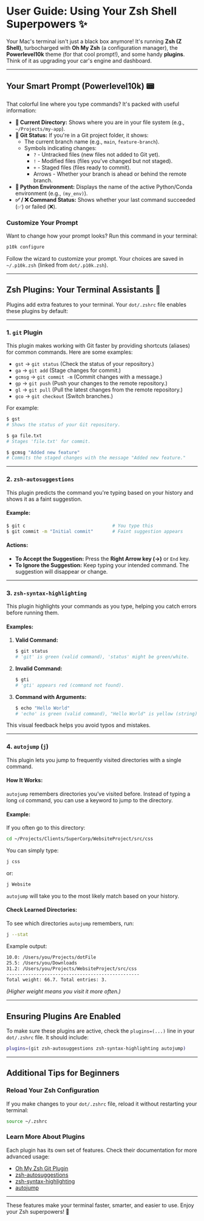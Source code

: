 # User Guide: Using Your Zsh Shell Superpowers ✨

Your Mac's terminal isn't just a black box anymore! It's running **Zsh (Z Shell)**, turbocharged with **Oh My Zsh** (a configuration manager), the **Powerlevel10k** theme (for that cool prompt!), and some handy **plugins**. Think of it as upgrading your car's engine and dashboard.

---

## Your Smart Prompt (Powerlevel10k) 📟

That colorful line where you type commands? It's packed with useful information:

* **📍 Current Directory:** Shows where you are in your file system (e.g., `~/Projects/my-app`).
* **🌱 Git Status:** If you're in a Git project folder, it shows:
    * The current branch name (e.g., `main`, `feature-branch`).
    * Symbols indicating changes:
        * `?` - Untracked files (new files not added to Git yet).
        * `!` - Modified files (files you’ve changed but not staged).
        * `+` - Staged files (files ready to commit).
        * Arrows - Whether your branch is ahead or behind the remote branch.
* **🐍 Python Environment:** Displays the name of the active Python/Conda environment (e.g., `(my_env)`).
* **✅ / ❌ Command Status:** Shows whether your last command succeeded (✅) or failed (❌).

### Customize Your Prompt
Want to change how your prompt looks? Run this command in your terminal:

```bash
p10k configure
```

Follow the wizard to customize your prompt. Your choices are saved in `~/.p10k.zsh` (linked from `dot/.p10k.zsh`).

---

## Zsh Plugins: Your Terminal Assistants 🤖

Plugins add extra features to your terminal. Your `dot/.zshrc` file enables these plugins by default:

---

### 1. **`git` Plugin**
This plugin makes working with Git faster by providing shortcuts (aliases) for common commands. Here are some examples:

* `gst` → `git status` (Check the status of your repository.)
* `ga` → `git add` (Stage changes for commit.)
* `gcmsg` → `git commit -m` (Commit changes with a message.)
* `gp` → `git push` (Push your changes to the remote repository.)
* `gl` → `git pull` (Pull the latest changes from the remote repository.)
* `gco` → `git checkout` (Switch branches.)

For example:
```bash
$ gst
# Shows the status of your Git repository.

$ ga file.txt
# Stages 'file.txt' for commit.

$ gcmsg "Added new feature"
# Commits the staged changes with the message "Added new feature."
```

---

### 2. **`zsh-autosuggestions`**
This plugin predicts the command you're typing based on your history and shows it as a faint suggestion.

#### Example:
```bash
$ git c                                # You type this
$ git commit -m "Initial commit"       # Faint suggestion appears
```

#### Actions:
* **To Accept the Suggestion:** Press the **Right Arrow key (→)** or `End` key.
* **To Ignore the Suggestion:** Keep typing your intended command. The suggestion will disappear or change.

---

### 3. **`zsh-syntax-highlighting`**
This plugin highlights your commands as you type, helping you catch errors before running them.

#### Examples:
1. **Valid Command:**
    ```bash
    $ git status
    # 'git' is green (valid command), 'status' might be green/white.
    ```

2. **Invalid Command:**
    ```bash
    $ gti
    # 'gti' appears red (command not found).
    ```

3. **Command with Arguments:**
    ```bash
    $ echo "Hello World"
    # 'echo' is green (valid command), "Hello World" is yellow (string).
    ```

This visual feedback helps you avoid typos and mistakes.

---

### 4. **`autojump` (`j`)**
This plugin lets you jump to frequently visited directories with a single command.

#### How It Works:
`autojump` remembers directories you’ve visited before. Instead of typing a long `cd` command, you can use a keyword to jump to the directory.

#### Example:
If you often go to this directory:
```bash
cd ~/Projects/Clients/SuperCorp/WebsiteProject/src/css
```
You can simply type:
```bash
j css
```
or:
```bash
j Website
```
`autojump` will take you to the most likely match based on your history.

#### Check Learned Directories:
To see which directories `autojump` remembers, run:
```bash
j --stat
```

Example output:
```bash
10.0: /Users/you/Projects/dotFile
25.5: /Users/you/Downloads
31.2: /Users/you/Projects/WebsiteProject/src/css
-------------------------------------------------
Total weight: 66.7. Total entries: 3.
```
*(Higher weight means you visit it more often.)*

---

## Ensuring Plugins Are Enabled
To make sure these plugins are active, check the `plugins=(...)` line in your `dot/.zshrc` file. It should include:

```bash
plugins=(git zsh-autosuggestions zsh-syntax-highlighting autojump)
```

---

## Additional Tips for Beginners

### Reload Your Zsh Configuration
If you make changes to your `dot/.zshrc` file, reload it without restarting your terminal:

```bash
source ~/.zshrc
```

### Learn More About Plugins
Each plugin has its own set of features. Check their documentation for more advanced usage:
* [Oh My Zsh Git Plugin](https://github.com/ohmyzsh/ohmyzsh/tree/master/plugins/git)
* [zsh-autosuggestions](https://github.com/zsh-users/zsh-autosuggestions)
* [zsh-syntax-highlighting](https://github.com/zsh-users/zsh-syntax-highlighting)
* [autojump](https://github.com/wting/autojump)

---

These features make your terminal faster, smarter, and easier to use. Enjoy your Zsh superpowers! 🚀